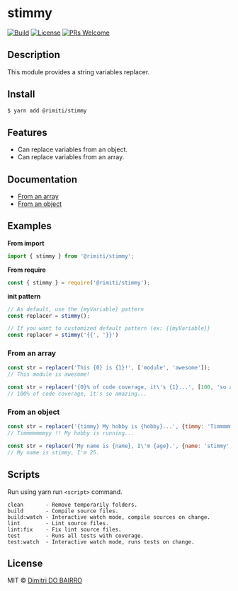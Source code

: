 # stimmy

[![Build][build-badge]][build]
[![License][license-badge]][license]
[![PRs Welcome][prs-badge]][prs]


## Description

This module provides a string variables replacer.

## Install

```bash
$ yarn add @rimiti/stimmy
```

## Features

- Can replace variables from an object.
- Can replace variables from an array.


## Documentation

* [From an array](#fromArray)
* [From an object](#fromObject)


## Examples

**From import**
```javascript
import { stimmy } from '@rimiti/stimmy';
```

**From require**
```javascript
const { stimmy } = require('@rimiti/stimmy');
```
**init pattern**
```javascript
// As default, use the {myVariable} pattern
const replacer = stimmy();

// If you want to customized default pattern (ex: {{myVariable}}
const replacer = stimmy('{{', '}}')
```

<a name="fromArray"/>

### From an array

```javascript
const str = replacer('This {0} is {1}!', ['module', 'awesome']);
// This module is awesome!
```

```javascript
const str = replacer('{0}% of code coverage, it\'s {1}...', [100, 'so amazing']);
// 100% of code coverage, it's so amazing...
```

<a name="fromObject"/>

### From an object

```javascript
const str = replacer('{timmy} My hobby is {hobby}...', {timmy: 'Timmmmmmmyy !!', hobby: 'running'});
// Timmmmmmmyy !! My hobby is running...
```

```javascript
const str = replacer('My name is {name}, I\'m {age}.', {name: 'stimmy', age: 25});
// My name is stimmy, I'm 25.
```

## Scripts

Run using yarn run `<script>` command.

    clean       - Remove temporarily folders.
    build       - Compile source files.
    build:watch - Interactive watch mode, compile sources on change.
    lint        - Lint source files.
    lint:fix    - Fix lint source files.
    test        - Runs all tests with coverage.
    test:watch  - Interactive watch mode, runs tests on change.


## License
MIT © [Dimitri DO BAIRRO](https://github.com/rimiti/stimmy/blob/master/LICENSE)

[build-badge]: https://github.com/rimiti/stimmy/workflows/Test/badge.svg
[build]: https://github.com/rimiti/stimmy/actions?query=workflow%3ATest+branch%3Amaster
[license-badge]: https://img.shields.io/badge/license-MIT-blue.svg?style=flat-square
[license]: https://github.com/rimiti/stimmy/blob/master/LICENSE
[prs-badge]: https://img.shields.io/badge/PRs-welcome-brightgreen.svg?style=flat-square
[prs]: http://makeapullrequest.com